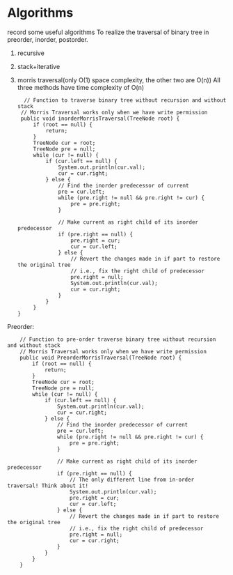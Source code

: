 # Algorithms
record some useful algorithms
To realize the traversal of binary tree in preorder, inorder, postorder.

1. recursive
2. stack+iterative
3. morris traversal(only O(1) space complexity, the other two are O(n))
All three methods have time complexity of O(n)

         // Function to traverse binary tree without recursion and without stack
        // Morris Traversal works only when we have write permission
        public void inorderMorrisTraversal(TreeNode root) {
            if (root == null) {
                return;
            }
            TreeNode cur = root;
            TreeNode pre = null;
            while (cur != null) {
                if (cur.left == null) {
                    System.out.println(cur.val);
                    cur = cur.right;
                } else {
                    // Find the inorder predecessor of current
                    pre = cur.left;
                    while (pre.right != null && pre.right != cur) {
                        pre = pre.right;
                    }
                    
                    // Make current as right child of its inorder predecessor
                    if (pre.right == null) {
                        pre.right = cur;
                        cur = cur.left;
                    } else {
                        // Revert the changes made in if part to restore the original tree
                        // i.e., fix the right child of predecessor
                        pre.right = null;
                        System.out.println(cur.val);
                        cur = cur.right;
                    }
                }
            }
       }

Preorder:

        // Function to pre-order traverse binary tree without recursion and without stack
        // Morris Traversal works only when we have write permission
        public void PreorderMorrisTraversal(TreeNode root) {
            if (root == null) {
                return;
            }
            TreeNode cur = root;
            TreeNode pre = null;
            while (cur != null) {
                if (cur.left == null) {
                    System.out.println(cur.val);
                    cur = cur.right;
                } else {
                    // Find the inorder predecessor of current
                    pre = cur.left;
                    while (pre.right != null && pre.right != cur) {
                        pre = pre.right;
                    }
                    
                    // Make current as right child of its inorder predecessor
                    if (pre.right == null) {
                        // The only different line from in-order traversal! Think about it!
                        System.out.println(cur.val);
                        pre.right = cur;
                        cur = cur.left;
                    } else {
                        // Revert the changes made in if part to restore the original tree
                        // i.e., fix the right child of predecessor
                        pre.right = null;
                        cur = cur.right;
                    }
                }
            }
        }

